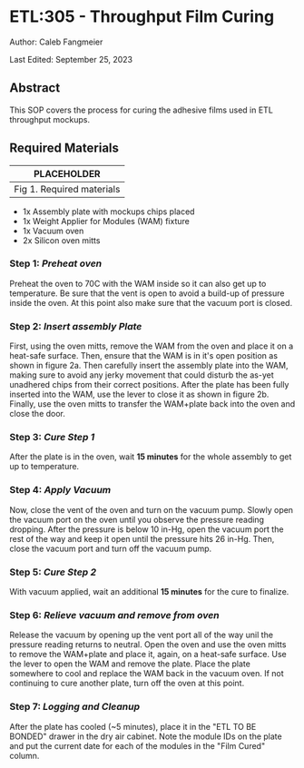 # ETL:305 - Throughput Film Curing

Author: Caleb Fangmeier

Last Edited: September 25, 2023

## Abstract

This SOP covers the process for curing the adhesive films used in ETL throughput mockups.

## Required Materials


| PLACEHOLDER |
|:------------------------:|
|Fig 1. Required materials |

  - 1x Assembly plate with mockups chips placed
  - 1x Weight Applier for Modules (WAM) fixture
  - 1x Vacuum oven
  - 2x Silicon oven mitts

### Step 1: *Preheat oven*

Preheat the oven to 70C with the WAM inside so it can also get up to temperature. Be sure that the vent is open to avoid a build-up of pressure inside the oven. At this point also make sure that the vacuum port is closed.

### Step 2: *Insert assembly Plate*

First, using the oven mitts, remove the WAM from the oven and place it on a heat-safe surface. Then, ensure that the WAM is in it's open position as shown in figure 2a. Then carefully insert the assembly plate into the WAM, making sure to avoid any jerky movement that could disturb the as-yet unadhered chips from their correct positions. After the plate has been fully inserted into the WAM, use the lever to close it as shown in figure 2b. Finally, use the oven mitts to transfer the WAM+plate back into the oven and close the door.

### Step 3: *Cure Step 1*

After the plate is in the oven, wait **15 minutes** for the whole assembly to get up to temperature.

### Step 4: *Apply Vacuum*

Now, close the vent of the oven and turn on the vacuum pump. Slowly open the vacuum port on the oven until you observe the pressure reading dropping. After the pressure is below 10 in-Hg, open the vacuum port the rest of the way and keep it open until the pressure hits 26 in-Hg. Then, close the vacuum port and turn off the vacuum pump.

### Step 5: *Cure Step 2*

With vacuum applied, wait an additional **15 minutes** for the cure to finalize.

### Step 6: *Relieve vacuum and remove from oven*

Release the vacuum by opening up the vent port all of the way unil the pressure reading returns to neutral. Open the oven and use the oven mitts to remove the WAM+plate and place it, again, on a heat-safe surface. Use the lever to open the WAM and remove the plate. Place the plate somewhere to cool and replace the WAM back in the vacuum oven. If not continuing to cure another plate, turn off the oven at this point.

### Step 7: *Logging and Cleanup*

After the plate has cooled (~5 minutes), place it in the "ETL TO BE BONDED" drawer in the dry air cabinet. Note the module IDs on the plate and put the current date for each of the modules in the "Film Cured" column. 

